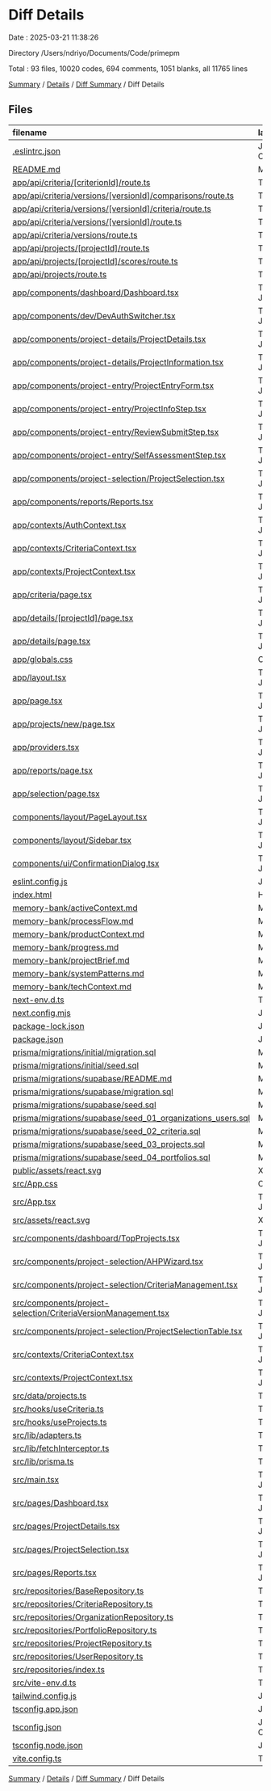 # Diff Details

Date : 2025-03-21 11:38:26

Directory /Users/ndriyo/Documents/Code/primepm

Total : 93 files,  10020 codes, 694 comments, 1051 blanks, all 11765 lines

[Summary](results.md) / [Details](details.md) / [Diff Summary](diff.md) / Diff Details

## Files
| filename | language | code | comment | blank | total |
| :--- | :--- | ---: | ---: | ---: | ---: |
| [.eslintrc.json](/.eslintrc.json) | JSON with Comments | 8 | 0 | 1 | 9 |
| [README.md](/README.md) | Markdown | 10 | 0 | 6 | 16 |
| [app/api/criteria/\[criterionId\]/route.ts](/app/api/criteria/%5BcriterionId%5D/route.ts) | TypeScript | 93 | 0 | 5 | 98 |
| [app/api/criteria/versions/\[versionId\]/comparisons/route.ts](/app/api/criteria/versions/%5BversionId%5D/comparisons/route.ts) | TypeScript | 41 | 4 | 8 | 53 |
| [app/api/criteria/versions/\[versionId\]/criteria/route.ts](/app/api/criteria/versions/%5BversionId%5D/criteria/route.ts) | TypeScript | 56 | 5 | 12 | 73 |
| [app/api/criteria/versions/\[versionId\]/route.ts](/app/api/criteria/versions/%5BversionId%5D/route.ts) | TypeScript | 93 | 6 | 17 | 116 |
| [app/api/criteria/versions/route.ts](/app/api/criteria/versions/route.ts) | TypeScript | 42 | 3 | 9 | 54 |
| [app/api/projects/\[projectId\]/route.ts](/app/api/projects/%5BprojectId%5D/route.ts) | TypeScript | 133 | 11 | 27 | 171 |
| [app/api/projects/\[projectId\]/scores/route.ts](/app/api/projects/%5BprojectId%5D/scores/route.ts) | TypeScript | 66 | 5 | 12 | 83 |
| [app/api/projects/route.ts](/app/api/projects/route.ts) | TypeScript | 68 | 8 | 17 | 93 |
| [app/components/dashboard/Dashboard.tsx](/app/components/dashboard/Dashboard.tsx) | TypeScript JSX | 39 | 0 | 6 | 45 |
| [app/components/dev/DevAuthSwitcher.tsx](/app/components/dev/DevAuthSwitcher.tsx) | TypeScript JSX | 77 | 1 | 9 | 87 |
| [app/components/project-details/ProjectDetails.tsx](/app/components/project-details/ProjectDetails.tsx) | TypeScript JSX | 274 | 7 | 28 | 309 |
| [app/components/project-details/ProjectInformation.tsx](/app/components/project-details/ProjectInformation.tsx) | TypeScript JSX | 234 | 7 | 24 | 265 |
| [app/components/project-entry/ProjectEntryForm.tsx](/app/components/project-entry/ProjectEntryForm.tsx) | TypeScript JSX | 269 | 22 | 41 | 332 |
| [app/components/project-entry/ProjectInfoStep.tsx](/app/components/project-entry/ProjectInfoStep.tsx) | TypeScript JSX | 214 | 14 | 20 | 248 |
| [app/components/project-entry/ReviewSubmitStep.tsx](/app/components/project-entry/ReviewSubmitStep.tsx) | TypeScript JSX | 170 | 9 | 23 | 202 |
| [app/components/project-entry/SelfAssessmentStep.tsx](/app/components/project-entry/SelfAssessmentStep.tsx) | TypeScript JSX | 157 | 12 | 17 | 186 |
| [app/components/project-selection/ProjectSelection.tsx](/app/components/project-selection/ProjectSelection.tsx) | TypeScript JSX | 121 | 7 | 16 | 144 |
| [app/components/reports/Reports.tsx](/app/components/reports/Reports.tsx) | TypeScript JSX | 257 | 10 | 24 | 291 |
| [app/contexts/AuthContext.tsx](/app/contexts/AuthContext.tsx) | TypeScript JSX | 114 | 9 | 17 | 140 |
| [app/contexts/CriteriaContext.tsx](/app/contexts/CriteriaContext.tsx) | TypeScript JSX | 329 | 48 | 69 | 446 |
| [app/contexts/ProjectContext.tsx](/app/contexts/ProjectContext.tsx) | TypeScript JSX | 88 | 4 | 16 | 108 |
| [app/criteria/page.tsx](/app/criteria/page.tsx) | TypeScript JSX | 17 | 0 | 4 | 21 |
| [app/details/\[projectId\]/page.tsx](/app/details/%5BprojectId%5D/page.tsx) | TypeScript JSX | 13 | 0 | 4 | 17 |
| [app/details/page.tsx](/app/details/page.tsx) | TypeScript JSX | 24 | 4 | 5 | 33 |
| [app/globals.css](/app/globals.css) | CSS | 22 | 0 | 3 | 25 |
| [app/layout.tsx](/app/layout.tsx) | TypeScript JSX | 26 | 0 | 4 | 30 |
| [app/page.tsx](/app/page.tsx) | TypeScript JSX | 10 | 0 | 3 | 13 |
| [app/projects/new/page.tsx](/app/projects/new/page.tsx) | TypeScript JSX | 14 | 0 | 3 | 17 |
| [app/providers.tsx](/app/providers.tsx) | TypeScript JSX | 33 | 1 | 4 | 38 |
| [app/reports/page.tsx](/app/reports/page.tsx) | TypeScript JSX | 10 | 0 | 3 | 13 |
| [app/selection/page.tsx](/app/selection/page.tsx) | TypeScript JSX | 10 | 0 | 3 | 13 |
| [components/layout/PageLayout.tsx](/components/layout/PageLayout.tsx) | TypeScript JSX | 26 | 2 | 5 | 33 |
| [components/layout/Sidebar.tsx](/components/layout/Sidebar.tsx) | TypeScript JSX | 90 | 2 | 9 | 101 |
| [components/ui/ConfirmationDialog.tsx](/components/ui/ConfirmationDialog.tsx) | TypeScript JSX | 36 | 0 | 4 | 40 |
| [eslint.config.js](/eslint.config.js) | JavaScript | -27 | 0 | -2 | -29 |
| [index.html](/index.html) | HTML | -13 | 0 | -1 | -14 |
| [memory-bank/activeContext.md](/memory-bank/activeContext.md) | Markdown | 53 | 0 | 7 | 60 |
| [memory-bank/processFlow.md](/memory-bank/processFlow.md) | Markdown | 27 | 0 | 5 | 32 |
| [memory-bank/productContext.md](/memory-bank/productContext.md) | Markdown | 35 | 0 | 19 | 54 |
| [memory-bank/progress.md](/memory-bank/progress.md) | Markdown | 70 | 0 | 5 | 75 |
| [memory-bank/projectBrief.md](/memory-bank/projectBrief.md) | Markdown | 65 | 0 | 22 | 87 |
| [memory-bank/systemPatterns.md](/memory-bank/systemPatterns.md) | Markdown | 45 | 0 | 10 | 55 |
| [memory-bank/techContext.md](/memory-bank/techContext.md) | Markdown | 38 | 0 | 8 | 46 |
| [next-env.d.ts](/next-env.d.ts) | TypeScript | 0 | 4 | 2 | 6 |
| [next.config.mjs](/next.config.mjs) | JavaScript | 12 | 1 | 2 | 15 |
| [package-lock.json](/package-lock.json) | JSON | 3,583 | 0 | 0 | 3,583 |
| [package.json](/package.json) | JSON | 9 | 0 | 0 | 9 |
| [prisma/migrations/initial/migration.sql](/prisma/migrations/initial/migration.sql) | MS SQL | 243 | 30 | 40 | 313 |
| [prisma/migrations/initial/seed.sql](/prisma/migrations/initial/seed.sql) | MS SQL | 88 | 22 | 19 | 129 |
| [prisma/migrations/supabase/README.md](/prisma/migrations/supabase/README.md) | Markdown | 79 | 0 | 30 | 109 |
| [prisma/migrations/supabase/migration.sql](/prisma/migrations/supabase/migration.sql) | MS SQL | 235 | 30 | 40 | 305 |
| [prisma/migrations/supabase/seed.sql](/prisma/migrations/supabase/seed.sql) | MS SQL | 34 | 11 | 10 | 55 |
| [prisma/migrations/supabase/seed\_01\_organizations\_users.sql](/prisma/migrations/supabase/seed_01_organizations_users.sql) | MS SQL | 19 | 8 | 6 | 33 |
| [prisma/migrations/supabase/seed\_02\_criteria.sql](/prisma/migrations/supabase/seed_02_criteria.sql) | MS SQL | 37 | 7 | 6 | 50 |
| [prisma/migrations/supabase/seed\_03\_projects.sql](/prisma/migrations/supabase/seed_03_projects.sql) | MS SQL | 19 | 6 | 5 | 30 |
| [prisma/migrations/supabase/seed\_04\_portfolios.sql](/prisma/migrations/supabase/seed_04_portfolios.sql) | MS SQL | 43 | 11 | 10 | 64 |
| [public/assets/react.svg](/public/assets/react.svg) | XML | 1 | 0 | 0 | 1 |
| [src/App.css](/src/App.css) | CSS | -37 | 0 | -6 | -43 |
| [src/App.tsx](/src/App.tsx) | TypeScript JSX | -27 | 0 | -3 | -30 |
| [src/assets/react.svg](/src/assets/react.svg) | XML | -1 | 0 | 0 | -1 |
| [src/components/dashboard/TopProjects.tsx](/src/components/dashboard/TopProjects.tsx) | TypeScript JSX | 10 | 0 | 1 | 11 |
| [src/components/project-selection/AHPWizard.tsx](/src/components/project-selection/AHPWizard.tsx) | TypeScript JSX | 194 | 6 | 29 | 229 |
| [src/components/project-selection/CriteriaManagement.tsx](/src/components/project-selection/CriteriaManagement.tsx) | TypeScript JSX | 211 | 10 | 15 | 236 |
| [src/components/project-selection/CriteriaVersionManagement.tsx](/src/components/project-selection/CriteriaVersionManagement.tsx) | TypeScript JSX | 369 | 8 | 33 | 410 |
| [src/components/project-selection/ProjectSelectionTable.tsx](/src/components/project-selection/ProjectSelectionTable.tsx) | TypeScript JSX | 5 | 0 | 0 | 5 |
| [src/contexts/CriteriaContext.tsx](/src/contexts/CriteriaContext.tsx) | TypeScript JSX | -88 | -5 | -17 | -110 |
| [src/contexts/ProjectContext.tsx](/src/contexts/ProjectContext.tsx) | TypeScript JSX | -87 | -4 | -15 | -106 |
| [src/data/projects.ts](/src/data/projects.ts) | TypeScript | 1 | 0 | 0 | 1 |
| [src/hooks/useCriteria.ts](/src/hooks/useCriteria.ts) | TypeScript | 284 | 31 | 45 | 360 |
| [src/hooks/useProjects.ts](/src/hooks/useProjects.ts) | TypeScript | 188 | 21 | 30 | 239 |
| [src/lib/adapters.ts](/src/lib/adapters.ts) | TypeScript | 34 | 12 | 7 | 53 |
| [src/lib/fetchInterceptor.ts](/src/lib/fetchInterceptor.ts) | TypeScript | 17 | 3 | 6 | 26 |
| [src/lib/prisma.ts](/src/lib/prisma.ts) | TypeScript | 42 | 12 | 9 | 63 |
| [src/main.tsx](/src/main.tsx) | TypeScript JSX | -9 | 0 | -2 | -11 |
| [src/pages/Dashboard.tsx](/src/pages/Dashboard.tsx) | TypeScript JSX | -33 | 0 | -5 | -38 |
| [src/pages/ProjectDetails.tsx](/src/pages/ProjectDetails.tsx) | TypeScript JSX | -253 | -3 | -25 | -281 |
| [src/pages/ProjectSelection.tsx](/src/pages/ProjectSelection.tsx) | TypeScript JSX | -72 | -2 | -9 | -83 |
| [src/pages/Reports.tsx](/src/pages/Reports.tsx) | TypeScript JSX | -256 | -10 | -23 | -289 |
| [src/repositories/BaseRepository.ts](/src/repositories/BaseRepository.ts) | TypeScript | 129 | 37 | 35 | 201 |
| [src/repositories/CriteriaRepository.ts](/src/repositories/CriteriaRepository.ts) | TypeScript | 374 | 73 | 59 | 506 |
| [src/repositories/OrganizationRepository.ts](/src/repositories/OrganizationRepository.ts) | TypeScript | 141 | 27 | 26 | 194 |
| [src/repositories/PortfolioRepository.ts](/src/repositories/PortfolioRepository.ts) | TypeScript | 411 | 62 | 62 | 535 |
| [src/repositories/ProjectRepository.ts](/src/repositories/ProjectRepository.ts) | TypeScript | 328 | 51 | 57 | 436 |
| [src/repositories/UserRepository.ts](/src/repositories/UserRepository.ts) | TypeScript | 179 | 39 | 29 | 247 |
| [src/repositories/index.ts](/src/repositories/index.ts) | TypeScript | 6 | 1 | 1 | 8 |
| [src/vite-env.d.ts](/src/vite-env.d.ts) | TypeScript | 0 | -1 | -1 | -2 |
| [tailwind.config.js](/tailwind.config.js) | JavaScript | 2 | 0 | 0 | 2 |
| [tsconfig.app.json](/tsconfig.app.json) | JSON | -22 | -2 | -3 | -27 |
| [tsconfig.json](/tsconfig.json) | JSON with Comments | 26 | 0 | 0 | 26 |
| [tsconfig.node.json](/tsconfig.node.json) | JSON | -20 | -2 | -3 | -25 |
| [vite.config.ts](/vite.config.ts) | TypeScript | -5 | -1 | -2 | -8 |

[Summary](results.md) / [Details](details.md) / [Diff Summary](diff.md) / Diff Details